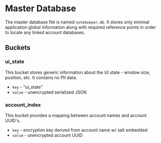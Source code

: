 
# Master Database

The master database file is named `notekeeper.db`.  It stores only minimal
application global information along with required reference points in order
to locate any linked account databases.


## Buckets

### ui_state

This bucket stores generic information about the UI state - window size,
position, etc.  It contains no PII data.

* `key` - "ui_state"
* `value` - unencrypted serialized JSON

### account_index

This bucket provides a mapping between account names and account UUID's.

* `key` - encryption key derived from account name w/ salt embedded
* `value` - unencrypted account UUID

